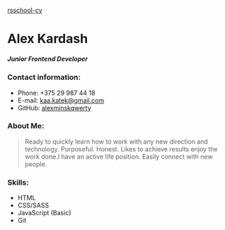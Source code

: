 [rsschool-cv](https://alexminskqwerty.github.io/rsschool-cv/cv "My CV on GitHub Pages")

# Alex Kardash
##### Junior Frontend Developer

### Contact information:

* Phone: +375 29 987 44 18
* E-mail: kaa.katek@gmail.com
* GitHub: [alexminskqwerty](https://github.com/alexminskqwerty "github account")

### About Me:

> Ready to quickly learn how to work with any new direction and technology.
Purposeful. Honest. Likes to achieve results enjoy the work done.I have an active life position. Easily connect with new people.

### Skills:
* HTML
* CSS/SASS
* JavaScript (Basic)
* Git